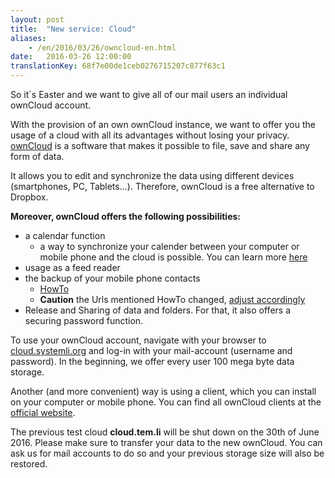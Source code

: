 ```yaml
---
layout: post 
title:  "New service: Cloud"
aliases:
    - /en/2016/03/26/owncloud-en.html
date:   2016-03-26 12:00:00
translationKey: 68f7e00de1ceb0276715207c877f63c1
---
```

So it´s Easter and we want to give all of our mail users an individual ownCloud account. 

With the provision of an own ownCloud instance, we want to offer you the usage of a cloud with all its advantages 
without losing your privacy. [ownCloud](https://owncloud.org) is a software that makes it possible to file, save and 
share any form of data. 

It allows you to edit and synchronize the data using different devices (smartphones, PC, Tablets...). Therefore, 
ownCloud is a free alternative to Dropbox.

**Moreover, ownCloud offers the following possibilities:**

- a calendar function
    - a way to synchronize your calender between your computer or mobile phone and the cloud is possible. You can learn 
      more [here](https://doc.owncloud.org/server/9.0/user_manual/pim/calendar.html#synchronizing-calendars-using-caldav)
- usage as a feed reader
- the backup of your mobile phone contacts
    - [HowTo](https://portknox.net/en/tutorials/sync-owncloud-contacts-with-your-android-phone)
    - **Caution** the Urls mentioned HowTo changed, 
      [adjust accordingly](https://doc.owncloud.org/server/9.0/user_manual/pim/calendar.html#synchronizing-calendars-using-caldav) 
- Release and Sharing of data and folders. For that, it also offers a securing password function.


To use your ownCloud account, navigate with your browser to [cloud.systemli.org](https://cloud.systemli.org) and log-in 
with your mail-account (username and password). In the beginning, we offer every user 100 mega byte data storage. 

Another (and more convenient) way is using a client, which you can install on your computer or mobile phone. You can 
find all ownCloud clients at the [official website](https://owncloud.org/install/#install-clients).

The previous test cloud **cloud.tem.li** will be shut down on the 30th of June 2016. Please make sure to transfer your 
data to the new ownCloud. You can ask us for mail accounts to do so and your previous storage size will also be 
restored.



